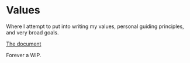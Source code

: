 # Values

Where I attempt to put into writing my values, personal guiding principles, and very broad goals.

[The document](https://github.com/dealingwith/values/blob/main/values.md)

Forever a WIP.

